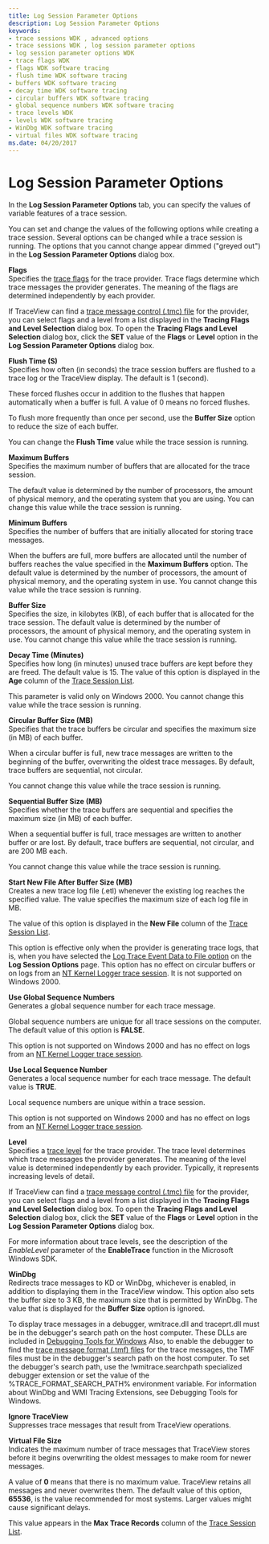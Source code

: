 ```yaml
---
title: Log Session Parameter Options
description: Log Session Parameter Options
keywords:
- trace sessions WDK , advanced options
- trace sessions WDK , log session parameter options
- log session parameter options WDK
- trace flags WDK
- flags WDK software tracing
- flush time WDK software tracing
- buffers WDK software tracing
- decay time WDK software tracing
- circular buffers WDK software tracing
- global sequence numbers WDK software tracing
- trace levels WDK
- levels WDK software tracing
- WinDbg WDK software tracing
- virtual files WDK software tracing
ms.date: 04/20/2017
---
```


# Log Session Parameter Options


In the **Log Session Parameter Options** tab, you can specify the values of variable features of a trace session.

You can set and change the values of the following options while creating a trace session. Several options can be changed while a trace session is running. The options that you cannot change appear dimmed ("greyed out") in the **Log Session Parameter Options** dialog box.

<span id="Flags"></span><span id="flags"></span><span id="FLAGS"></span>**Flags**  
Specifies the [trace flags](trace-flags.md) for the trace provider. Trace flags determine which trace messages the provider generates. The meaning of the flags are determined independently by each provider.

If TraceView can find a [trace message control (.tmc) file](trace-message-control-file.md) for the provider, you can select flags and a level from a list displayed in the **Tracing Flags and Level Selection** dialog box. To open the **Tracing Flags and Level Selection** dialog box, click the **SET** value of the **Flags** or **Level** option in the **Log Session Parameter Options** dialog box.

<span id="Flush_Time__S_"></span><span id="flush_time__s_"></span><span id="FLUSH_TIME__S_"></span>**Flush Time (S)**  
Specifies how often (in seconds) the trace session buffers are flushed to a trace log or the TraceView display. The default is 1 (second).

These forced flushes occur in addition to the flushes that happen automatically when a buffer is full. A value of 0 means no forced flushes.

To flush more frequently than once per second, use the **Buffer Size** option to reduce the size of each buffer.

You can change the **Flush Time** value while the trace session is running.

<span id="Maximum_Buffers"></span><span id="maximum_buffers"></span><span id="MAXIMUM_BUFFERS"></span>**Maximum Buffers**  
Specifies the maximum number of buffers that are allocated for the trace session.

The default value is determined by the number of processors, the amount of physical memory, and the operating system that you are using. You can change this value while the trace session is running.

<span id="Minimum_Buffers"></span><span id="minimum_buffers"></span><span id="MINIMUM_BUFFERS"></span>**Minimum Buffers**  
Specifies the number of buffers that are initially allocated for storing trace messages.

When the buffers are full, more buffers are allocated until the number of buffers reaches the value specified in the **Maximum Buffers** option. The default value is determined by the number of processors, the amount of physical memory, and the operating system in use. You cannot change this value while the trace session is running.

<span id="Buffer_Size"></span><span id="buffer_size"></span><span id="BUFFER_SIZE"></span>**Buffer Size**  
Specifies the size, in kilobytes (KB), of each buffer that is allocated for the trace session. The default value is determined by the number of processors, the amount of physical memory, and the operating system in use. You cannot change this value while the trace session is running.

<span id="Decay_Time__Minutes_"></span><span id="decay_time__minutes_"></span><span id="DECAY_TIME__MINUTES_"></span>**Decay Time (Minutes)**  
Specifies how long (in minutes) unused trace buffers are kept before they are freed. The default value is 15. The value of this option is displayed in the **Age** column of the [Trace Session List](trace-session-list.md).

This parameter is valid only on Windows 2000. You cannot change this value while the trace session is running.

<span id="Circular_Buffer_Size__MB_"></span><span id="circular_buffer_size__mb_"></span><span id="CIRCULAR_BUFFER_SIZE__MB_"></span>**Circular Buffer Size (MB)**  
Specifies that the trace buffers be circular and specifies the maximum size (in MB) of each buffer.

When a circular buffer is full, new trace messages are written to the beginning of the buffer, overwriting the oldest trace messages. By default, trace buffers are sequential, not circular.

You cannot change this value while the trace session is running.

<span id="Sequential_Buffer_Size__MB_"></span><span id="sequential_buffer_size__mb_"></span><span id="SEQUENTIAL_BUFFER_SIZE__MB_"></span>**Sequential Buffer Size (MB)**  
Specifies whether the trace buffers are sequential and specifies the maximum size (in MB) of each buffer.

When a sequential buffer is full, trace messages are written to another buffer or are lost. By default, trace buffers are sequential, not circular, and are 200 MB each.

You cannot change this value while the trace session is running.

<span id="Start_New_File_After_Buffer_Size__MB_"></span><span id="start_new_file_after_buffer_size__mb_"></span><span id="START_NEW_FILE_AFTER_BUFFER_SIZE__MB_"></span>**Start New File After Buffer Size (MB)**  
Creates a new trace log file (.etl) whenever the existing log reaches the specified value. The value specifies the maximum size of each log file in MB.

The value of this option is displayed in the **New File** column of the [Trace Session List](trace-session-list.md).

This option is effective only when the provider is generating trace logs, that is, when you have selected the [Log Trace Event Data to File option](basic-trace-session-options.md) on the **Log Session Options** page. This option has no effect on circular buffers or on logs from an [NT Kernel Logger trace session](nt-kernel-logger-trace-session.md). It is not supported on Windows 2000.

<span id="Use_Global_Sequence_Numbers"></span><span id="use_global_sequence_numbers"></span><span id="USE_GLOBAL_SEQUENCE_NUMBERS"></span>**Use Global Sequence Numbers**  
Generates a global sequence number for each trace message.

Global sequence numbers are unique for all trace sessions on the computer. The default value of this option is **FALSE**.

This option is not supported on Windows 2000 and has no effect on logs from an [NT Kernel Logger trace session](nt-kernel-logger-trace-session.md).

<span id="Use_Local_Sequence_Number"></span><span id="use_local_sequence_number"></span><span id="USE_LOCAL_SEQUENCE_NUMBER"></span>**Use Local Sequence Number**  
Generates a local sequence number for each trace message. The default value is **TRUE**.

Local sequence numbers are unique within a trace session.

This option is not supported on Windows 2000 and has no effect on logs from an [NT Kernel Logger trace session](nt-kernel-logger-trace-session.md).

<span id="Level"></span><span id="level"></span><span id="LEVEL"></span>**Level**  
Specifies a [trace level](trace-level.md) for the trace provider. The trace level determines which trace messages the provider generates. The meaning of the level value is determined independently by each provider. Typically, it represents increasing levels of detail.

If TraceView can find a [trace message control (.tmc) file](trace-message-control-file.md) for the provider, you can select flags and a level from a list displayed in the **Tracing Flags and Level Selection** dialog box. To open the **Tracing Flags and Level Selection** dialog box, click the **SET** value of the **Flags** or **Level** option in the **Log Session Parameter Options** dialog box.

For more information about trace levels, see the description of the *EnableLevel* parameter of the **EnableTrace** function in the Microsoft Windows SDK.

<span id="WinDbg"></span><span id="windbg"></span><span id="WINDBG"></span>**WinDbg**  
Redirects trace messages to KD or WinDbg, whichever is enabled, in addition to displaying them in the TraceView window. This option also sets the buffer size to 3 KB, the maximum size that is permitted by WinDbg. The value that is displayed for the **Buffer Size** option is ignored.

To display trace messages in a debugger, wmitrace.dll and traceprt.dll must be in the debugger's search path on the host computer. These DLLs are included in [Debugging Tools for Windows](https://developer.microsoft.com/windows/hardware/) Also, to enable the debugger to find the [trace message format (.tmf) files](trace-message-format-file.md) for the trace messages, the TMF files must be in the debugger's search path on the host computer. To set the debugger's search path, use the !wmitrace.searchpath specialized debugger extension or set the value of the %TRACE\_FORMAT\_SEARCH\_PATH% environment variable. For information about WinDbg and WMI Tracing Extensions, see Debugging Tools for Windows.

<span id="Ignore_TraceView"></span><span id="ignore_traceview"></span><span id="IGNORE_TRACEVIEW"></span>**Ignore TraceView**  
Suppresses trace messages that result from TraceView operations.

<span id="Virtual_File_Size"></span><span id="virtual_file_size"></span><span id="VIRTUAL_FILE_SIZE"></span>**Virtual File Size**  
Indicates the maximum number of trace messages that TraceView stores before it begins overwriting the oldest messages to make room for newer messages.

A value of **0** means that there is no maximum value. TraceView retains all messages and never overwrites them. The default value of this option, **65536**, is the value recommended for most systems. Larger values might cause significant delays.

This value appears in the **Max Trace Records** column of the [Trace Session List](trace-session-list.md).

